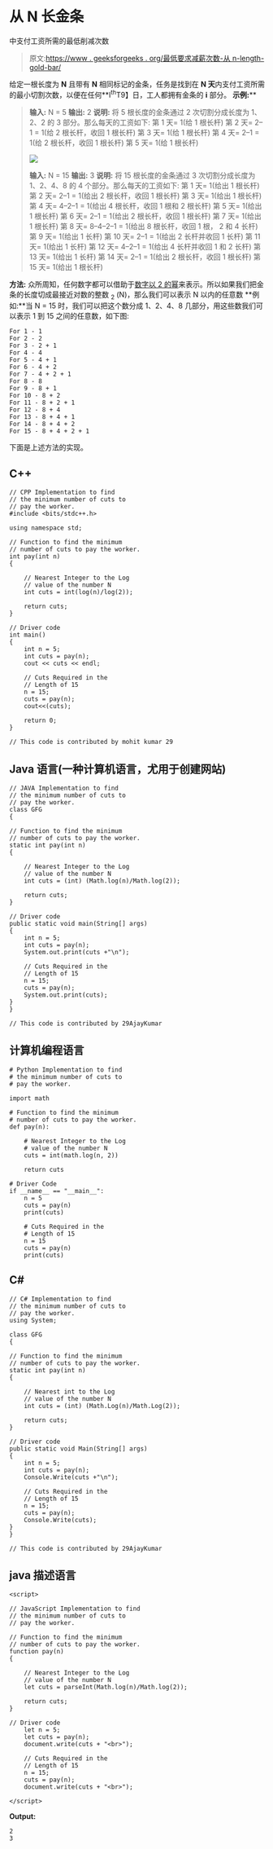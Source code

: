 # 从 N 长金条

中支付工资所需的最低削减次数

> 原文:[https://www . geeksforgeeks . org/最低要求减薪次数-从 n-length-gold-bar/](https://www.geeksforgeeks.org/minimum-number-of-cuts-required-to-pay-salary-from-n-length-gold-bar/)

给定一根长度为 **N** 且带有 **N** 相同标记的金条，任务是找到在 **N 天**内支付工资所需的最小切割次数，以便在任何**I<sup>th</sup>T9】日，工人都拥有金条的 **i** 部分。
**示例:**** 

> **输入:** N = 5
> **输出:** 2
> **说明:**
> 将 5 根长度的金条通过 2 次切割分成长度为 1、2、2 的 3 部分。那么每天的工资如下:
> 第 1 天= 1(给 1 根长杆)
> 第 2 天= 2–1 = 1(给 2 根长杆，收回 1 根长杆)
> 第 3 天= 1(给 1 根长杆)
> 第 4 天= 2–1 = 1(给 2 根长杆，收回 1 根长杆)
> 第 5 天= 1(给 1 根长杆)
> 
> ![](img/54574c21d4fd458ff4861e675138ccfb.png)
> 
> **输入:** N = 15
> **输出:** 3
> **说明:**
> 将 15 根长度的金条通过 3 次切割分成长度为 1、2、4、8 的 4 个部分。那么每天的工资如下:
> 第 1 天= 1(给出 1 根长杆)
> 第 2 天= 2–1 = 1(给出 2 根长杆，收回 1 根长杆)
> 第 3 天= 1(给出 1 根长杆)
> 第 4 天= 4–2–1 = 1(给出 4 根长杆，收回 1 根和 2 根长杆)
> 第 5 天= 1(给出 1 根长杆)
> 第 6 天= 2–1 = 1(给出 2 根长杆，收回 1 根长杆)
> 第 7 天= 1(给出 1 根长杆)
> 第 8 天= 8–4–2–1 = 1(给出 8 根长杆，收回 1 根， 2 和 4 长杆)
> 第 9 天= 1(给出 1 长杆)
> 第 10 天= 2–1 = 1(给出 2 长杆并收回 1 长杆)
> 第 11 天= 1(给出 1 长杆)
> 第 12 天= 4–2–1 = 1(给出 4 长杆并收回 1 和 2 长杆)
> 第 13 天= 1(给出 1 长杆)
> 第 14 天= 2–1 = 1(给出 2 根长杆，收回 1 根长杆)
> 第 15 天= 1(给出 1 根长杆)

**方法:**
众所周知，任何数字都可以借助于[数字以 2 的幂](https://www.geeksforgeeks.org/powers-2-required-sum/)来表示。所以如果我们把金条的长度切成最接近对数的整数 <sub>2</sub> (N)，那么我们可以表示 N 以内的任意数
**例如:**当 N = 15 时，我们可以把这个数分成 1、2、4、8 几部分，用这些数我们可以表示 1 到 15 之间的任意数，如下图:

```
For 1 - 1
For 2 - 2
For 3 - 2 + 1
For 4 - 4
For 5 - 4 + 1
For 6 - 4 + 2
For 7 - 4 + 2 + 1
For 8 - 8
For 9 - 8 + 1
For 10 - 8 + 2
For 11 - 8 + 2 + 1
For 12 - 8 + 4
For 13 - 8 + 4 + 1
For 14 - 8 + 4 + 2
For 15 - 8 + 4 + 2 + 1
```

下面是上述方法的实现。

## C++

```
// CPP Implementation to find
// the minimum number of cuts to
// pay the worker.
#include <bits/stdc++.h>

using namespace std;

// Function to find the minimum
// number of cuts to pay the worker.
int pay(int n)
{

    // Nearest Integer to the Log
    // value of the number N
    int cuts = int(log(n)/log(2));

    return cuts;
}

// Driver code
int main()
{
    int n = 5;
    int cuts = pay(n);
    cout << cuts << endl;

    // Cuts Required in the
    // Length of 15
    n = 15;
    cuts = pay(n);
    cout<<(cuts);

    return 0;
}

// This code is contributed by mohit kumar 29
```

## Java 语言(一种计算机语言，尤用于创建网站)

```
// JAVA Implementation to find
// the minimum number of cuts to
// pay the worker.
class GFG
{

// Function to find the minimum
// number of cuts to pay the worker.
static int pay(int n)
{

    // Nearest Integer to the Log
    // value of the number N
    int cuts = (int) (Math.log(n)/Math.log(2));

    return cuts;
}

// Driver code
public static void main(String[] args)
{
    int n = 5;
    int cuts = pay(n);
    System.out.print(cuts +"\n");

    // Cuts Required in the
    // Length of 15
    n = 15;
    cuts = pay(n);
    System.out.print(cuts);
}
}

// This code is contributed by 29AjayKumar
```

## 计算机编程语言

```
# Python Implementation to find
# the minimum number of cuts to
# pay the worker.

import math

# Function to find the minimum
# number of cuts to pay the worker.
def pay(n):

    # Nearest Integer to the Log
    # value of the number N
    cuts = int(math.log(n, 2))

    return cuts

# Driver Code
if __name__ == "__main__":
    n = 5
    cuts = pay(n)
    print(cuts)

    # Cuts Required in the
    # Length of 15
    n = 15
    cuts = pay(n)
    print(cuts)
```

## C#

```
// C# Implementation to find
// the minimum number of cuts to
// pay the worker.
using System;

class GFG
{

// Function to find the minimum
// number of cuts to pay the worker.
static int pay(int n)
{

    // Nearest int to the Log
    // value of the number N
    int cuts = (int) (Math.Log(n)/Math.Log(2));

    return cuts;
}

// Driver code
public static void Main(String[] args)
{
    int n = 5;
    int cuts = pay(n);
    Console.Write(cuts +"\n");

    // Cuts Required in the
    // Length of 15
    n = 15;
    cuts = pay(n);
    Console.Write(cuts);
}
}

// This code is contributed by 29AjayKumar
```

## java 描述语言

```
<script>

// JavaScript Implementation to find
// the minimum number of cuts to
// pay the worker.

// Function to find the minimum
// number of cuts to pay the worker.
function pay(n)
{

    // Nearest Integer to the Log
    // value of the number N
    let cuts = parseInt(Math.log(n)/Math.log(2));

    return cuts;
}

// Driver code
    let n = 5;
    let cuts = pay(n);
    document.write(cuts + "<br>");

    // Cuts Required in the
    // Length of 15
    n = 15;
    cuts = pay(n);
    document.write(cuts + "<br>");

</script>
```

**Output:** 

```
2
3
```